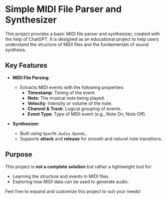 # Simple MIDI File Parser and Synthesizer  

This project provides a basic MIDI file parser and synthesizer, created with the help of ChatGPT. It is designed as an educational project to help users understand the structure of MIDI files and the fundamentals of sound synthesis.  

## Key Features  
- **MIDI File Parsing**:  
  - Extracts MIDI events with the following properties:  
    - **Timestamp**: Timing of the event.  
    - **Note**: The musical note being played.  
    - **Velocity**: Intensity or volume of the note.  
    - **Channel & Track**: Logical grouping of events.  
    - **Event Type**: Type of MIDI event (e.g., Note On, Note Off).  

- **Synthesizer**:  
  - Built using `OpenTK.Audio.OpenAL`.  
  - Supports **attack** and **release** for smooth and natural note transitions.  

## Purpose  
This project is **not a complete solution** but rather a lightweight tool for:  
- Learning the structure and events in MIDI files.  
- Exploring how MIDI data can be used to generate audio.  

Feel free to expand and customize this project to suit your needs!  
